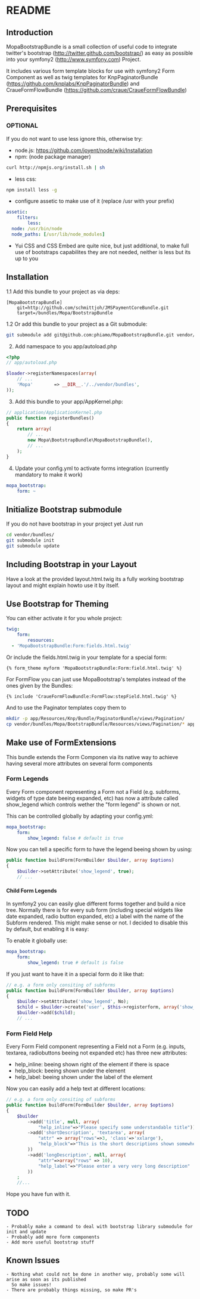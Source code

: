 # README


## Introduction

MopaBootstrapBundle is a small collection of useful code to integrate twitter's bootstrap
(http://twitter.github.com/bootstrap/) as easy as possible into your symfony2 (http://www.symfony.com) Project.

It includes various form template blocks for use with symfony2 Form Component
as well as twig templates for KnpPaginatorBundle (https://github.com/knplabs/KnpPaginatorBundle)
and CraueFormFlowBundle (https://github.com/craue/CraueFormFlowBundle)

## Prerequisites


### OPTIONAL
If you do not want to use less ignore this, otherwise try:
 - node.js: https://github.com/joyent/node/wiki/Installation
 - npm: (node package manager) 
 
``` bash
curl http://npmjs.org/install.sh | sh
```


 - less css:

``` bash
npm install less -g

```

 - configure assetic to make use of it (replace /usr with your prefix)

``` yaml
assetic:
    filters:
        less:
  node: /usr/bin/node
  node_paths: [/usr/lib/node_modules]
```

 - Yui CSS and CSS Embed are quite nice, but just additional,
   to make full use of bootstraps capabilites they are not needed, neither is less but its up to you


## Installation

1.1 Add this bundle to your project as via deps:


```
[MopaBootstrapBundle]
    git=http://github.com/schmittjoh/JMSPaymentCoreBundle.git
    target=/bundles/Mopa/BootstrapBundle
```

1.2 Or add this bundle to your project as a Git submodule:

``` bash
git submodule add git@github.com:phiamo/MopaBootstrapBundle.git vendor/bundles/Mopa/BootstrapBundle
```

2. Add namespace to you app/autoload.php
  
``` php
<?php
// app/autoload.php

$loader->registerNamespaces(array(
    // ...
    'Mopa'        => __DIR__.'/../vendor/bundles',
));
```

3. Add this bundle to your app/AppKernel.php:

``` php
// application/ApplicationKernel.php
public function registerBundles()
{
    return array(
        // ...
        new Mopa\BootstrapBundle\MopaBootstrapBundle(),
        // ...
    );
}
```

  4. Update your config.yml to activate forms integration (currently mandatory to make it work)

``` yaml
mopa_bootstrap:
    form: ~
```

## Initialize Bootstrap submodule

If you do not have bootstrap in your project yet
Just run

``` bash
cd vendor/bundles/
git submodule init
git submodule update
```


## Including Bootstrap in your Layout


Have a look at the provided layout.html.twig its a fully working bootstrap layout and 
might explain howto use it by itself.


## Use Bootstrap for Theming
      
You can either activate it for you whole project:

``` yaml
twig:
    form:
        resources:
  - 'MopaBootstrapBundle:Form:fields.html.twig'
```

Or include the fields.html.twig in your template for a special form:

``` jinja
{% form_theme myform 'MopaBootstrapBundle:Form:field.html.twig' %}
```

For FormFlow you can just use MopaBootstrap's templates instead of the ones given by the Bundles:

``` jinja
{% include 'CraueFormFlowBundle:FormFlow:stepField.html.twig' %}
```

And to use the Paginator templates copy them to

``` bash
mkdir -p app/Resources/Knp/Bundle/PaginatorBundle/views/Pagination/
cp vendor/bundles/Mopa/BootstrapBundle/Resources/views/Pagination/* app/Resources/Knp/Bundle/PaginatorBundle/views/Pagination/
```


## Make use of FormExtensions

This bundle extends the Form Componen via its native way to achieve having 
several more attributes on several form components


### Form Legends

Every Form component representing a Form not a Field (e.g. subforms, widgets of type date beeing expanded, etc)
has now a attribute called show_legend which controls wether the "form legend" is shown or not.
      
This can be controlled globally by adapting your config.yml:

``` yaml
mopa_bootstrap:
    form:
        show_legend: false # default is true
```
      
Now you can tell a specific form to have the legend beeing shown by using:

``` php
public function buildForm(FormBuilder $builder, array $options)
{
    $builder->setAttribute('show_legend', true);
    // ...
```
    
    
#### Child Form Legends    


In symfony2 you can easily glue different forms together and build a nice tree. 
Normally there is for every sub form (including special widgets like date expanded, radio button expanded, etc)
a label with the name of the Subform rendered.
This might make sense or not. I decided to disable this by default, but enabling it is easy:

To enable it globally use:

``` yaml
mopa_bootstrap:
    form:
        show_legend: true # default is false
```

If you just want to have it in a special form do it like that: 

``` php
// e.g. a form only consiting of subforms
public function buildForm(FormBuilder $builder, array $options)
{
    $builder->setAttribute('show_legend', No);
    $child = $builder->create('user', $this->registerform, array('show_child_legend' => true));
    $builder->add($child);
    // ... 
```


### Form Field Help

Every Form Field component representing a Field not a Form (e.g. inputs, textarea, radiobuttons beeing not expanded etc)
has three new attributes:
     
  - help_inline: beeing shown right of the element if there is space
  - help_block:  beeing shown under the element
  - help_label:  beeing shown under the label of the element

Now you can easily add a help text at different locations:

``` php
// e.g. a form only consiting of subforms
public function buildForm(FormBuilder $builder, array $options)
{
    $builder
        ->add('title', null, array(
            "help_inline"=>"Please specify some understandable title"))
        ->add('shortDescription', 'textarea', array(
            "attr" => array("rows"=>3, 'class'=>'xxlarge'),
            "help_block"=>"This is the short descriptions shown somewhere"
        ))
        ->add('longDescription', null, array(
            "attr"=>array("rows" => 10),
            "help_label"=>"Please enter a very very long description"
        ))
    ;
    //...
``` 

Hope you have fun with it.


## TODO

    - Probably make a command to deal with bootstrap library submodule for init and update
    - Probably add more form components
    - Add more useful bootstrap stuff
 
 
## Known Issues

    - Nothing what could not be done in another way, probably some will arise as soon as its published
      So make issues!
    - There are probably things missing, so make PR's 